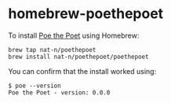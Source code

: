 # homebrew-poethepoet

To install [Poe the Poet](https://github.com/nat-n/poethepoet) using Homebrew:

    brew tap nat-n/poethepoet
    brew install nat-n/poethepoet/poethepoet

You can confirm that the install worked using:

    $ poe --version
    Poe the Poet - version: 0.0.0
